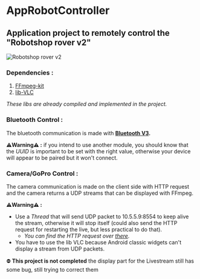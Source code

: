 # AppRobotController

## Application project to remotely control the "Robotshop rover v2"

![Robotshop rover v2](https://www.robotshop.com/media/catalog/product/cache/image/1350x/9df78eab33525d08d6e5fb8d27136e95/d/f/dfrobotshop-rover-tracked-robot-basic-kit.jpg)

### Dependencies :
1. [FFmpeg-kit](https://github.com/tanersener/ffmpeg-kit)
2. [lib-VLC](https://code.videolan.org/videolan/vlc-android/-/tree/master/libvlc)

_These libs are already compiled and implemented in the project._

### Bluetooth Control :
The bluetooth communication is made with __[Bluetooth V3](https://www.gotronic.fr/art-module-bluetooth-v3-tel0026-19389.htm).__

__⚠️Warning⚠️ :__ if you intend to use another module, you should know that the _UUID_ is important to be set with the right value, otherwise your device will appear to be paired but it won't connect.

### Camera/GoPro Control :
The camera communication is made on the client side with HTTP request and the camera returns a UDP streams that can be displayed with FFmpeg.

__⚠️Warning⚠️ :__ 
* Use a _Thread_ that will send UDP packet to 10.5.5.9:8554 to keep alive the stream, otherwise it will stop itself (could also send the HTTP request for restarting the live, but less practical to do that).
	*  _You can find the HTTP request over [there](https://github.com/KonradIT/goprowifihack/blob/master/HERO5/README.md)._ 
* You have to use the lib VLC because Android classic widgets can't display a stream from UDP packets.

:no_entry: __This project is not completed__
 the display part for the Livestream still has some bug, still trying to correct them